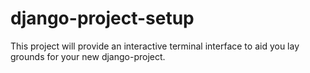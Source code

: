 # django-project-setup
This project will provide an interactive terminal interface to aid you lay grounds for your new django-project.

